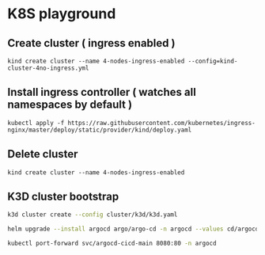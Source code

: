 # K8S playground

## Create cluster ( ingress enabled )
```
kind create cluster --name 4-nodes-ingress-enabled --config=kind-cluster-4no-ingress.yml
```

## Install ingress controller ( watches all namespaces by default )
```
kubectl apply -f https://raw.githubusercontent.com/kubernetes/ingress-nginx/master/deploy/static/provider/kind/deploy.yaml
```

## Delete cluster
```
kind create cluster --name 4-nodes-ingress-enabled
```

## K3D cluster bootstrap
```bash
k3d cluster create --config cluster/k3d/k3d.yaml

helm upgrade --install argocd argo/argo-cd -n argocd --values cd/argocd/minikube/values.yaml --create-namespace --version 4.10.6 --wait

kubectl port-forward svc/argocd-cicd-main 8080:80 -n argocd
```